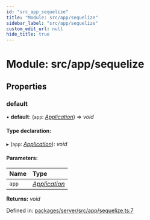 ```yaml
---
id: "src_app_sequelize"
title: "Module: src/app/sequelize"
sidebar_label: "src/app/sequelize"
custom_edit_url: null
hide_title: true
---
```


# Module: src/app/sequelize

## Properties

### default

• **default**: (`app`: [*Application*](src_declarations.md#application)) => *void*

#### Type declaration:

▸ (`app`: [*Application*](src_declarations.md#application)): *void*

#### Parameters:

Name | Type |
:------ | :------ |
`app` | [*Application*](src_declarations.md#application) |

**Returns:** *void*

Defined in: [packages/server/src/app/sequelize.ts:7](https://github.com/xr3ngine/xr3ngine/blob/66a84a950/packages/server/src/app/sequelize.ts#L7)
